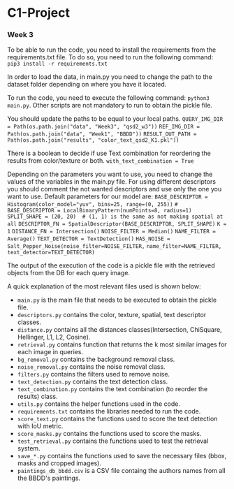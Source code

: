 # C1-Project
### Week 3 

To be able to run the code, you need to install the requirements from the requirements.txt file. 
To do so, you need to run the following command: ```pip3 install -r requirements.txt```

In order to load the data, in main.py you need to change the path to the dataset folder depending on where you have it located.

To run the code, you need to execute the following command: ```python3 main.py```. Other scripts are not mandatory to run to obtain the pickle file.

You should update the paths to be equal to your local paths.
```QUERY_IMG_DIR = Path(os.path.join("data", "Week3", "qsd2_w3"))```
```REF_IMG_DIR = Path(os.path.join("data", "Week1", "BBDD"))```
```RESULT_OUT_PATH = Path(os.path.join("results", "color_text_qsd2_K1.pkl"))```

There is a boolean to decide if use Text combination for reordering the results from color/texture or both.
```with_text_combination = True```

Depending on the parameters you want to use, you need to change the values of the variables in the main.py file.
For using different descriptors you should comment the not wanted descriptors and use only the one you want to use.
Default parameters for our model are:
```BASE_DESCRIPTOR = Histogram(color_model="yuv", bins=25, range=(0, 255))```
```# BASE_DESCRIPTOR = LocalBinaryPattern(numPoints=8, radius=1)```
```SPLIT_SHAPE = (20, 20)  # (1, 1) is the same as not making spatial at all```
```DESCRIPTOR_FN = SpatialDescriptor(BASE_DESCRIPTOR, SPLIT_SHAPE)```
```K = 1```
```DISTANCE_FN = Intersection()```
```NOISE_FILTER = Median()```
```NAME_FILTER = Average()```
```TEXT_DETECTOR = TextDetection()```
```HAS_NOISE = Salt_Pepper_Noise(noise_filter=NOISE_FILTER,```
                              ```name_filter=NAME_FILTER,```
                              ```text_detector=TEXT_DETECTOR)```


The output of the execution of the code is a pickle file with the retrieved objects from the DB for each query image.

A quick explanation of the most relevant files used is shown below:
- ```main.py``` is the main file that needs to be executed to obtain the pickle file.
- ```descriptors.py``` contains the color, texture, spatial, text descriptor classes.
- ```distance.py``` contains all the distances classes(Intersection, ChiSquare, Hellinger, L1, L2, Cosine).
- ```retrieval.py``` contains function that returns the k most similar images for each image in queries.
- ```bg_removal.py``` contains the background removal class.
- ```noise_removal.py``` contains the noise removal class.
- ```filters.py``` contains the filters used to remove noise.
- ```text_detection.py``` contains the text detection class.
- ```text_combination.py``` contains the text combination (to reorder the results) class.
- ```utils.py``` contains the helper functions used in the code.
- ```requirements.txt``` contains the libraries needed to run the code.
- ```score_text.py``` contains the functions used to score the text detection with IoU metric.
- ```score_masks.py``` contains the functions used to score the masks.
- ```test_retrieval.py``` contains the functions used to test the retrieval system.
- ```save_*.py``` contains the functions used to save the necessary files (bbox, masks and cropped images).
- ```paintings_db_bbdd.csv``` is a CSV file containg the authors names from all the BBDD's paintings.
